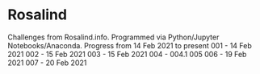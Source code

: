 # Rosalind
Challenges from Rosalind.info. Programmed via Python/Jupyter Notebooks/Anaconda.
Progress from 14 Feb 2021 to present
001 - 14 Feb 2021
002 - 15 Feb 2021
003 - 15 Feb 2021
004 - 
004.1
005
006 - 19 Feb 2021
007 - 20 Feb 2021
